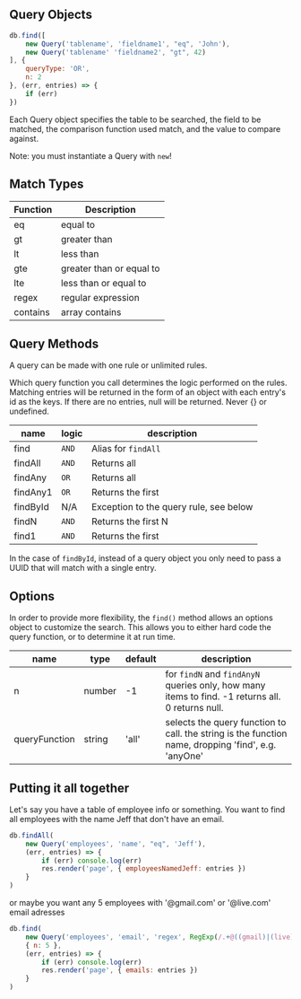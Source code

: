 ## Query Objects

```javascript
db.find([
    new Query('tablename', 'fieldname1', "eq", 'John'),
    new Query('tablename' 'fieldname2', "gt", 42)
], {
    queryType: 'OR',
    n: 2
}, (err, entries) => {
    if (err)
})
```
Each Query object specifies the table to be searched, the field to be matched, the comparison function used match, and the value to compare against.

Note: you must instantiate a Query with `new`!

## Match Types

|Function|Description|
|--------|-----------|
|eq|equal to|
|gt|greater than|
|lt|less than|
|gte|greater than or equal to|
|lte|less than or equal to|
|regex|regular expression|
|contains|array contains|

## Query Methods

A query can be made with one rule or unlimited rules.

Which query function you call determines the logic performed on the rules.
Matching entries will be returned in the form of an object with each entry's id as the keys.
If there are no entries, null will be returned.
Never {} or undefined.

|name|logic|description|
|-|-|-|
|find|`AND`|Alias for `findAll`|
|findAll|`AND`|Returns all|
|findAny|`OR`|Returns all|
|findAny1|`OR`|Returns the first|
|findById|N/A|Exception to the query rule, see below|
|findN|`AND`|Returns the first N|
|find1|`AND`|Returns the first|

In the case of `findById`, instead of a query object you only need to pass a UUID that will match with a single entry.

## Options

In order to provide more flexibility, the `find()` method allows an options object to customize the search. This allows you to either hard code the query function, or to determine it at run time.

|name|type|default|description|
|-|-|-|-|
|n|number|-1|for `findN` and `findAnyN` queries only, how many items to find. -1 returns all. 0 returns null.
|queryFunction|string|'all'|selects the query function to call. the string is the function name, dropping 'find', e.g. 'anyOne'


## Putting it all together

Let's say you have a table of employee info or something.
You want to find all employees with the name Jeff that don't have an email.

```javascript
db.findAll(
    new Query('employees', 'name', "eq", 'Jeff'),
    (err, entries) => {
        if (err) console.log(err)
        res.render('page', { employeesNamedJeff: entries })
    }
)
```

or maybe you want any 5 employees with '@gmail.com' or '@live.com' email adresses 

```javascript
db.find(
    new Query('employees', 'email', 'regex', RegExp(/.+@((gmail)|(live)).com/g)),
    { n: 5 },
    (err, entries) => {
        if (err) console.log(err)
        res.render('page', { emails: entries })
    }
)
```